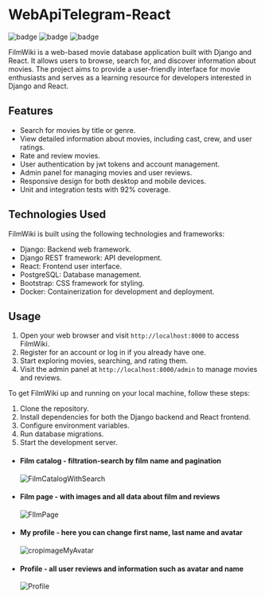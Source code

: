 # WebApiTelegram-React

![badge](https://badgen.net/badge/DRF/React/purple?icon=docker) ![badge](https://badgen.net/badge/Djoser/SimpleJWT/purple) ![badge](https://badgen.net/badge/UnitTests/IntegrationTests/purple) 

FilmWiki is a web-based movie database application built with Django and React. It allows users to browse, search for, and discover information about movies. The project aims to provide a user-friendly interface for movie enthusiasts and serves as a learning resource for developers interested in Django and React.

## Features

- Search for movies by title or genre.
- View detailed information about movies, including cast, crew, and user ratings.
- Rate and review movies.
- User authentication by jwt tokens and account management.
- Admin panel for managing movies and user reviews.
- Responsive design for both desktop and mobile devices.
- Unit and integration tests with 92% coverage.

## Technologies Used

FilmWiki is built using the following technologies and frameworks:

- Django: Backend web framework.
- Django REST framework: API development.
- React: Frontend user interface.
- PostgreSQL: Database management.
- Bootstrap: CSS framework for styling.
- Docker: Containerization for development and deployment.

## Usage

1. Open your web browser and visit `http://localhost:8000` to access FilmWiki.
2. Register for an account or log in if you already have one.
3. Start exploring movies, searching, and rating them.
4. Visit the admin panel at `http://localhost:8000/admin` to manage movies and reviews.

To get FilmWiki up and running on your local machine, follow these steps:

1. Clone the repository.
2. Install dependencies for both the Django backend and React frontend.
3. Configure environment variables.
4. Run database migrations.
5. Start the development server.
 
<ul>
  <li><h4>Film catalog - filtration-search by film name and pagination</h4></li>
  
  ![FilmCatalogWithSearch](https://github.com/JustWriteCode0/WebApiTelegram-React/assets/111213562/46185693-993f-4c30-9e4a-cfbecffab245)
  <li><h4>Film page - with images and all data about film and reviews</h4></li>
  
  ![FIlmPage](https://github.com/JustWriteCode0/WebApiTelegram-React/assets/111213562/c7501d0f-7a9d-482e-8d3b-84351cab9864)
  <li><h4>My profile - here you can change first name, last name and avatar</h4></li>
  
  ![cropimageMyAvatar](https://github.com/JustWriteCode0/WebApiTelegram-React/assets/111213562/b600a5f3-cf82-40de-b54b-e21f65d97f36)
  <li><h4>Profile - all user reviews and information such as avatar and name</h4></li>
  
  ![Profile](https://github.com/JustWriteCode0/WebApiTelegram-React/assets/111213562/e160d185-4c61-4ecb-b471-9a7bddab615e)
</ul>
